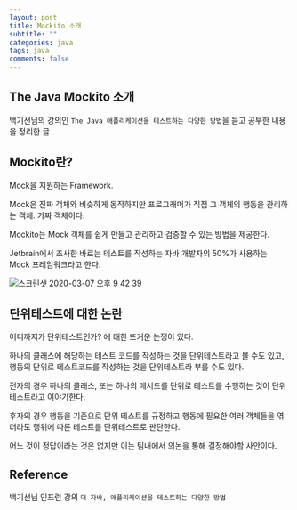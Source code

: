 ```yaml
---
layout: post
title: Mockito 소개
subtitle: ""
categories: java
tags: java
comments: false
---
```


## The Java Mockito 소개

백기선님의 강의인 `The Java 애플리케이션을 테스트하는 다양한 방법`을 듣고 공부한 내용을 정리한 글

## Mockito란?

Mock을 지원하는 Framework.

Mock은 진짜 객체와 비슷하게 동작하지만 프로그래머가 직접 그 객체의 행동을 관리하는 객체. 가짜 객체이다.

Mockito는 Mock 객체를 쉽게 만들고 관리하고 검증할 수 있는 방법을 제공한다.

Jetbrain에서 조사한 바로는 테스트를 작성하는 자바 개발자의 50%가 사용하는 Mock 프레임워크라고 한다.

![스크린샷 2020-03-07 오후 9 42 39](https://user-images.githubusercontent.com/43809168/76143663-a5ccc500-60bc-11ea-895a-a2361771184f.png)

## 단위테스트에 대한 논란

어디까지가 단위테스트인가? 에 대한 뜨거운 논쟁이 있다.

하나의 클래스에 해당하는 테스트 코드를 작성하는 것을 단위테스트라고 볼 수도 있고, 행동의 단위로 테스트코드를 작성하는 것을 단위테스트라 부를 수도 있다.

전자의 경우 하나의 클래스, 또는 하나의 메서드를 단위로 테스트를 수행하는 것이 단위테스트라고 이야기한다.

후자의 경우 행동을 기준으로 단위 테스트를 규정하고 행동에 필요한 여러 객체들을 엮더라도 행위에 따른 테스트를 단위테스트로 판단한다.

어느 것이 정답이라는 것은 없지만 이는 팀내에서 의논을 통해 결정해야할 사안이다.

## Reference

백기선님 인프런 강의 `더 자바, 애플리케이션을 테스트하는 다양한 방법`